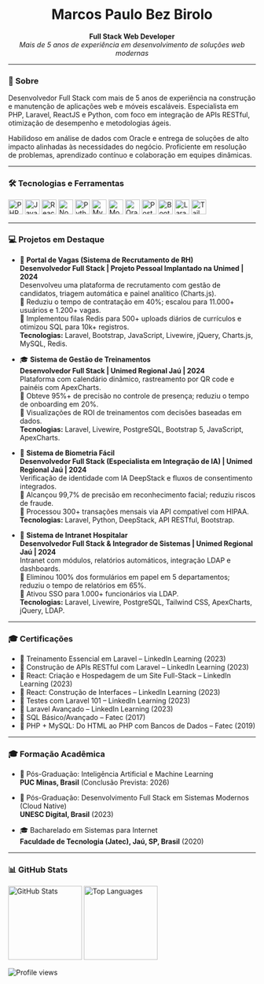 <h1 align="center">Marcos Paulo Bez Birolo</h1>

<p align="center">
  <b>Full Stack Web Developer</b><br>
  <i>Mais de 5 anos de experiência em desenvolvimento de soluções web modernas</i>
</p>

---

### 🚀 Sobre

Desenvolvedor Full Stack com mais de 5 anos de experiência na construção e manutenção de aplicações web e móveis escaláveis. Especialista em PHP, Laravel, ReactJS e Python, com foco em integração de APIs RESTful, otimização de desempenho e metodologias ágeis.

Habilidoso em análise de dados com Oracle e entrega de soluções de alto impacto alinhadas às necessidades do negócio. Proficiente em resolução de problemas, aprendizado contínuo e colaboração em equipes dinâmicas.

---


### 🛠️ Tecnologias e Ferramentas

<p align="left">
  <img src="https://cdn.jsdelivr.net/gh/devicons/devicon/icons/php/php-original.svg" height="30" alt="PHP"/>
  <img src="https://cdn.jsdelivr.net/gh/devicons/devicon/icons/javascript/javascript-original.svg" height="30" alt="JavaScript"/>
  <img src="https://cdn.jsdelivr.net/gh/devicons/devicon/icons/react/react-original.svg" height="30" alt="ReactJS"/>
  <img src="https://cdn.jsdelivr.net/gh/devicons/devicon/icons/nodejs/nodejs-original.svg" height="30" alt="NodeJS"/>
  <img src="https://cdn.jsdelivr.net/gh/devicons/devicon/icons/python/python-original.svg" height="30" alt="Python"/>
  <img src="https://cdn.jsdelivr.net/gh/devicons/devicon/icons/mysql/mysql-original.svg" height="30" alt="MySQL"/>
  <img src="https://cdn.jsdelivr.net/gh/devicons/devicon/icons/mongodb/mongodb-original.svg" height="30" alt="MongoDB"/>
  <img src="https://cdn.jsdelivr.net/gh/devicons/devicon/icons/oracle/oracle-original.svg" height="30" alt="Oracle"/>
  <img src="https://cdn.jsdelivr.net/gh/devicons/devicon/icons/postgresql/postgresql-original.svg" height="30" alt="PostgreSQL"/>
  <img src="https://cdn.jsdelivr.net/gh/devicons/devicon/icons/bootstrap/bootstrap-original.svg" height="30" alt="Bootstrap"/>
  <img src="https://cdn.jsdelivr.net/gh/devicons/devicon/icons/laravel/laravel-original.svg" height="30" alt="Laravel"/>
  <img src="https://raw.githubusercontent.com/tailwindlabs/tailwindcss/HEAD/.github/logo-light.svg" height="30" alt="Tailwind CSS"/>
</p>


---

### 💻 Projetos em Destaque

- 🧩 **Portal de Vagas (Sistema de Recrutamento de RH)**  
  **Desenvolvedor Full Stack | Projeto Pessoal Implantado na Unimed | 2024**  
  Desenvolveu uma plataforma de recrutamento com gestão de candidatos, triagem automática e painel analítico (Charts.js).  
  🔹 Reduziu o tempo de contratação em 40%; escalou para 11.000+ usuários e 1.200+ vagas.  
  🔹 Implementou filas Redis para 500+ uploads diários de currículos e otimizou SQL para 10k+ registros.  
  **Tecnologias:** Laravel, Bootstrap, JavaScript, Livewire, jQuery, Charts.js, MySQL, Redis.

- 🎓 **Sistema de Gestão de Treinamentos**  
  **Desenvolvedor Full Stack | Unimed Regional Jaú | 2024**  
  Plataforma com calendário dinâmico, rastreamento por QR code e painéis com ApexCharts.  
  🔹 Obteve 95%+ de precisão no controle de presença; reduziu o tempo de onboarding em 20%.  
  🔹 Visualizações de ROI de treinamentos com decisões baseadas em dados.  
  **Tecnologias:** Laravel, Livewire, PostgreSQL, Bootstrap 5, JavaScript, ApexCharts.

- 🧠 **Sistema de Biometria Fácil**  
  **Desenvolvedor Full Stack (Especialista em Integração de IA) | Unimed Regional Jaú | 2024**  
  Verificação de identidade com IA DeepStack e fluxos de consentimento integrados.  
  🔹 Alcançou 99,7% de precisão em reconhecimento facial; reduziu riscos de fraude.  
  🔹 Processou 300+ transações mensais via API compatível com HIPAA.  
  **Tecnologias:** Laravel, Python, DeepStack, API RESTful, Bootstrap.

- 🏥 **Sistema de Intranet Hospitalar**  
  **Desenvolvedor Full Stack & Integrador de Sistemas | Unimed Regional Jaú | 2024**  
  Intranet com módulos, relatórios automáticos, integração LDAP e dashboards.  
  🔹 Eliminou 100% dos formulários em papel em 5 departamentos; reduziu o tempo de relatórios em 65%.  
  🔹 Ativou SSO para 1.000+ funcionários via LDAP.  
  **Tecnologias:** Laravel, Livewire, PostgreSQL, Tailwind CSS, ApexCharts, jQuery, LDAP.

---

### 🎓 Certificações

- 🏅 Treinamento Essencial em Laravel – LinkedIn Learning (2023)  
- 🏅 Construção de APIs RESTful com Laravel – LinkedIn Learning (2023)  
- 🏅 React: Criação e Hospedagem de um Site Full-Stack – LinkedIn Learning (2023)  
- 🏅 React: Construção de Interfaces – LinkedIn Learning (2023)  
- 🏅 Testes com Laravel 101 – LinkedIn Learning (2023)  
- 🏅 Laravel Avançado – LinkedIn Learning (2023)  
- 🏅 SQL Básico/Avançado – Fatec (2017)  
- 🏅 PHP + MySQL: Do HTML ao PHP com Bancos de Dados – Fatec (2019)

---

### 🎓 Formação Acadêmica

- 📘 Pós-Graduação: Inteligência Artificial e Machine Learning  
  **PUC Minas, Brasil** (Conclusão Prevista: 2026)

- 📘 Pós-Graduação: Desenvolvimento Full Stack em Sistemas Modernos (Cloud Native)  
  **UNESC Digital, Brasil** (2023)

- 🎓 Bacharelado em Sistemas para Internet  
  **Faculdade de Tecnologia (Jatec), Jaú, SP, Brasil** (2020)

---

### 📊 GitHub Stats

<p align="left">
  <img src="https://github-readme-stats.vercel.app/api?username=marcospaulobez&show_icons=true&theme=default" alt="GitHub Stats" height="150"/>
  <img src="https://github-readme-stats.vercel.app/api/top-langs/?username=marcospaulobez&layout=compact&theme=default" alt="Top Languages" height="150"/>
</p>

<p align="left">
  <img src="https://komarev.com/ghpvc/?username=marcospaulobez&color=blue" alt="Profile views"/>
</p>
